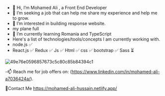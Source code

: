 - 👋 Hi, I’m Mohamed Ali , a Front End Developer 
- 💞️ I’m seeking a job that can help me share my experience and help me to grow.
- 👀 I’m interested in building response website.
- my plane full
- 🌱 I’m currently learning Romania and TypeScript
- Here's a list of technologies/tools/concepts I am currently working with.
- node.js ✅
- React.js ✅
Redux ✅
Js ✅
Html ✅
css ✅
bootstrap ✅
Sass ⏳

![49e76e0596857673c5c80c85b84394c1](https://user-images.githubusercontent.com/76604718/213113746-b6a07934-672b-4c11-bb30-d293aaf96ad5.gif)


-📫 Reach me for job offers on: (https://www.linkedin.com/in/mohamed-ali-a7036424a/).
<!---
mohamedali12317/mohamedali12317 is a ✨ special ✨ repository because its `README.md` (this file) appears on your GitHub profile.
You can click the Preview link to take a look at your changes.
--->

🔗Contact Me
https://mohamed-ali-hussain.netlify.app/

